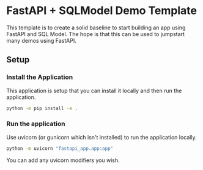 # FastAPI + SQLModel Demo Template

This template is to create a solid baseline to start building an app using FastAPI and SQL Model. The hope is that this can be used to jumpstart many demos using FastAPI.

## Setup

### Install the Application 

This application is setup that you can install it locally and then run the application.

```sh
python -m pip install -e .
```

### Run the application

Use uvicorn (or gunicorn which isn't installed) to run the application locally.

```sh
python -m uvicorn "fastapi_app.app:app"
```

You can add any uvicorn modifiers you wish.